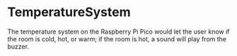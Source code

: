 # TemperatureSystem
The temperature system on the Raspberry Pi Pico would let the user know if the room is cold, hot, or warm; if the room is hot, a sound will play from the buzzer. 
